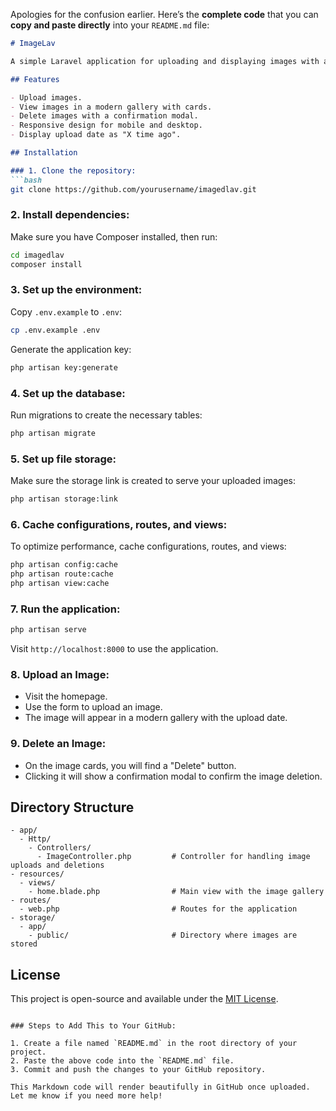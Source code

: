 Apologies for the confusion earlier. Here’s the **complete code** that you can **copy and paste directly** into your `README.md` file:

```markdown
# ImageLav

A simple Laravel application for uploading and displaying images with a modern design. Users can upload images, view them in a gallery, and delete them with a confirmation modal.

## Features

- Upload images.
- View images in a modern gallery with cards.
- Delete images with a confirmation modal.
- Responsive design for mobile and desktop.
- Display upload date as "X time ago".

## Installation

### 1. Clone the repository:
```bash
git clone https://github.com/yourusername/imagedlav.git
```

### 2. Install dependencies:
Make sure you have Composer installed, then run:
```bash
cd imagedlav
composer install
```

### 3. Set up the environment:
Copy `.env.example` to `.env`:
```bash
cp .env.example .env
```

Generate the application key:
```bash
php artisan key:generate
```

### 4. Set up the database:
Run migrations to create the necessary tables:
```bash
php artisan migrate
```

### 5. Set up file storage:
Make sure the storage link is created to serve your uploaded images:
```bash
php artisan storage:link
```

### 6. Cache configurations, routes, and views:
To optimize performance, cache configurations, routes, and views:
```bash
php artisan config:cache
php artisan route:cache
php artisan view:cache
```

### 7. Run the application:
```bash
php artisan serve
```
Visit `http://localhost:8000` to use the application.

### 8. Upload an Image:
- Visit the homepage.
- Use the form to upload an image.
- The image will appear in a modern gallery with the upload date.

### 9. Delete an Image:
- On the image cards, you will find a "Delete" button.
- Clicking it will show a confirmation modal to confirm the image deletion.

## Directory Structure
```
- app/
  - Http/
    - Controllers/
      - ImageController.php         # Controller for handling image uploads and deletions
- resources/
  - views/
    - home.blade.php                # Main view with the image gallery
- routes/
  - web.php                         # Routes for the application
- storage/
  - app/
    - public/                       # Directory where images are stored
```

## License

This project is open-source and available under the [MIT License](LICENSE).
```

### Steps to Add This to Your GitHub:

1. Create a file named `README.md` in the root directory of your project.
2. Paste the above code into the `README.md` file.
3. Commit and push the changes to your GitHub repository.

This Markdown code will render beautifully in GitHub once uploaded. Let me know if you need more help!
